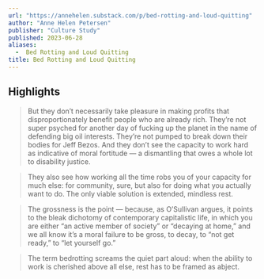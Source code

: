 ```yaml
---
url: "https://annehelen.substack.com/p/bed-rotting-and-loud-quitting"
author: "Anne Helen Petersen"
publisher: "Culture Study"
published: 2023-06-28
aliases:
  -  Bed Rotting and Loud Quitting
title: Bed Rotting and Loud Quitting
---
```


## Highlights
> But they don’t necessarily take pleasure in making profits that disproportionately benefit people who are already rich. They’re not super psyched for another day of fucking up the planet in the name of defending big oil interests. They’re not pumped to break down their bodies for Jeff Bezos. And they don’t see the capacity to work hard as indicative of moral fortitude — a dismantling that owes a whole lot to disability justice.

> They also see how working all the time robs you of your capacity for much else: for community, sure, but also for doing what you actually want to do. The only viable solution is extended, mindless rest.

> The grossness is the point — because, as O’Sullivan argues, it points to the bleak dichotomy of contemporary capitalistic life, in which you are either “an active member of society” or “decaying at home,” and we all know it’s a moral failure to be gross, to decay, to “not get ready,” to “let yourself go.”

> The term bedrotting screams the quiet part aloud: when the ability to work is cherished above all else, rest has to be framed as abject.


